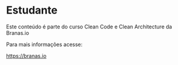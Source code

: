 # Estudante

Este conteúdo é parte do curso Clean Code e Clean Architecture da Branas.io

Para mais informações acesse:

https://branas.io
